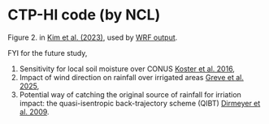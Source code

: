 # CTP-HI code (by NCL)

Figure 2. in [Kim et al. (2023)](http:doi.org/10.1088/1748-9326/acddfb), used by [WRF output](https://zenodo.org/records/7730157).

FYI for the future study,
1) Sensitivity for local soil moisture over CONUS [Koster et al. 2016](https://doi.org/10.1175/JCLI-D-16-0192.1),
2) Impact of wind direction on rainfall over irrigated areas [Greve et al. 2025](https://doi.org/10.1038/s41467-025-58729-y),
3) Potential way of catching the original source of rainfall for irriation impact: the quasi-isentropic back-trajectory scheme (QIBT) [Dirmeyer et al. 2009](https://doi.org/10.1016/j.jhydrol.2008.11.016).
